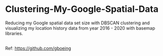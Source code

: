 # Clustering-My-Google-Spatial-Data<br>

Reducing my Google spatial data set size with DBSCAN clustering and visualizing my location history data from year 2016 - 2020 with basemap libraries.<br><br>

Ref: https://github.com/gboeing


<br>
